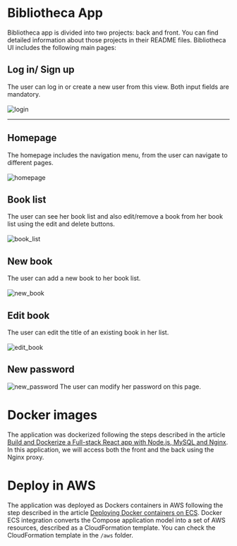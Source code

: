 # Bibliotheca App

Bibliotheca app is divided into two projects: back and front. You can find detailed information about those projects in their README files.
Bibliotheca UI includes the following main pages:

## Log in/ Sign up
The user can log in or create a new user from this view. Both input fields are mandatory.<br><br>
![login](https://user-images.githubusercontent.com/6905544/213213991-260ba1b9-8e05-46b7-a030-0b48472881e5.JPG)

---

## Homepage
The homepage includes the navigation menu, from the user can navigate to different pages.<br><br>
![homepage](https://user-images.githubusercontent.com/6905544/213212729-22177711-107e-4546-9c5e-321ed464ca8d.JPG)

## Book list

The user can see her book list and also edit/remove a book from her book list using the edit and delete buttons.<br><br>
![book_list](https://user-images.githubusercontent.com/6905544/213212943-781d7041-ecfb-4589-8803-a6275e841c41.JPG)

## New book

The user can add a new book to her book list.<br><br>
![new_book](https://user-images.githubusercontent.com/6905544/213214622-9afd3da5-5ddd-4f2c-bdf3-604062942ca6.JPG)


## Edit book
The user can edit the title of an existing book in her list.<br><br>
![edit_book](https://user-images.githubusercontent.com/6905544/213214766-4e9c0225-e1f8-4a2b-a7b9-940b98b4971c.JPG)

## New password
![new_password](https://user-images.githubusercontent.com/6905544/213663829-f62b4360-9ee8-4f9a-84b1-6699c20ff90b.JPG)
The user can modify her password on this page.

# Docker images

The application was dockerized following the steps described in the article [Build and Dockerize a Full-stack React app with Node.js, MySQL and Nginx](https://www.section.io/engineering-education/build-and-dockerize-a-full-stack-react-app-with-nodejs-and-nginx/).
In this application, we will access both the front and the back using the Nginx proxy.

# Deploy in AWS

The application was deployed as Dockers containers in AWS following the step described in the article [Deploying Docker containers on ECS](https://docs.docker.com/cloud/ecs-integration/). Docker ECS integration converts the Compose application model into a set of AWS resources, described as a CloudFormation template. You can check the CloudFormation template in the `/aws` folder.

